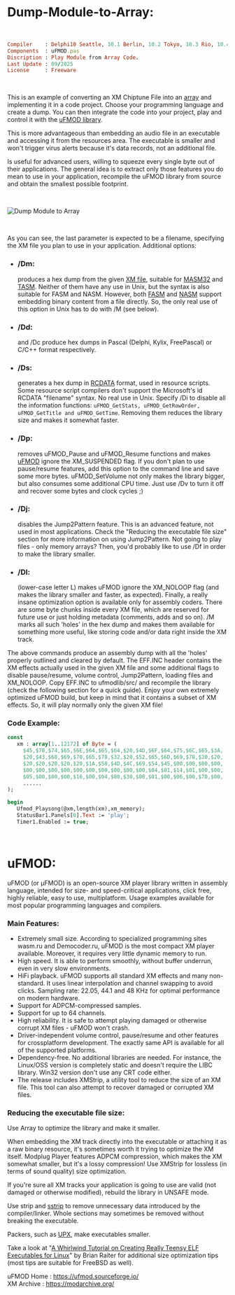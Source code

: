 # Dump-Module-to-Array:

</br>

```ruby
Compiler    : Delphi10 Seattle, 10.1 Berlin, 10.2 Tokyo, 10.3 Rio, 10.4 Sydney, 11 Alexandria, 12 Athens
Components  : uFMOD.pas
Discription : Play Module from Array Code.
Last Update : 09/2025
License     : Freeware
```

</br>

This is an example of converting an XM Chiptune File into an [array](https://en.wikipedia.org/wiki/Array_(data_structure)) and implementing it in a code project. Choose your programming language and create a dump. You can then integrate the code into your project, play and control it with the [uFMOD library](https://ufmod.sourceforge.io/).

This is more advantageous than embedding an audio file in an executable and accessing it from the resources area. The executable is smaller and won't trigger virus alerts because it's data records, not an additional file.

Is useful for advanced users, willing to squeeze every single byte out of their applications. The general idea is to extract only those features you do mean to use in your application, recompile the uFMOD library from source and obtain the smallest possible footprint.

</br>

![Dump Module to Array](https://github.com/user-attachments/assets/d5b5e91f-a85a-40f2-a0fa-caceaf7505cb)

</br>

As you can see, the last parameter is expected to be a filename, specifying the XM file you plan to use in your application. Additional options:

* ### /Dm:  
  produces a hex dump from the given [XM file](https://en.wikipedia.org/wiki/XM_(file_format)), suitable for [MASM32](https://www.masm32.com/) and [TASM](https://www.ticalc.org/archives/files/fileinfo/250/25051.html). Neither of them have any use in Unix, but the syntax is also suitable for FASM and NASM. However, both [FASM](https://flatassembler.net/download.php) and [NASM](https://nasm32.com/) support embedding binary content from a file directly. So, the only real use of this option in Unix has to do with /M (see below).
* ### /Dd:
  and /Dc produce hex dumps in Pascal (Delphi, Kylix, FreePascal) or C/C++ format respectively.
* ### /Ds:
  generates a hex dump in [RCDATA](https://learn.microsoft.com/de-de/windows/win32/menurc/rcdata-resource) format, used in resource scripts. Some resource script compilers don't support the Microsoft's id RCDATA "filename" syntax. No real use in Unix.
Specify /Di to disable all the information functions: ```uFMOD_GetStats, uFMOD_GetRowOrder, uFMOD_GetTitle and uFMOD_GetTime```. Removing them reduces the library size and makes it somewhat faster.
* ### /Dp:
  removes uFMOD_Pause and uFMOD_Resume functions and makes [uFMOD](https://ufmod.sourceforge.io/) ignore the XM_SUSPENDED flag. If you don't plan to use pause/resume features, add this option to the command line and save some more bytes.
uFMOD_SetVolume not only makes the library bigger, but also consumes some additional CPU time. Just use /Dv to turn it off and recover some bytes and clock cycles ;)
* ### /Dj:
  disables the Jump2Pattern feature. This is an advanced feature, not used in most applications. Check the "Reducing the executable file size" section for more information on using Jump2Pattern.
Not going to play files - only memory arrays? Then, you'd probably like to use /Df in order to make the library smaller.
* ### /Dl:
  (lower-case letter L) makes uFMOD ignore the XM_NOLOOP flag (and makes the library smaller and faster, as expected).
Finally, a really insane optimization option is available only for assembly coders. There are some byte chunks inside every XM file, which are reserved for future use or just holding metadata (comments, adds and so on). /M marks all such 'holes' in the hex dump and makes them available for something more useful, like storing code and/or data right inside the XM track.

The above commands produce an assembly dump with all the 'holes' properly outlined and cleared by default. The EFF.INC header contains the XM effects actually used in the given XM file and some additional flags to disable pause/resume, volume control, Jump2Pattern, loading files and XM_NOLOOP. Copy EFF.INC to ufmodlib/src/ and recompile the library (check the following section for a quick guide). Enjoy your own extremely optimized uFMOD build, but keep in mind that it contains a subset of XM effects. So, it will play normally only the given XM file!

### Code Example:  
```pascal
const
   xm : array[1..12172] of Byte = (
     $45,$78,$74,$65,$6E,$64,$65,$64,$20,$4D,$6F,$64,$75,$6C,$65,$3A,
     $20,$43,$68,$69,$70,$65,$78,$32,$20,$52,$65,$6D,$69,$78,$20,$20,
     $20,$20,$20,$20,$20,$1A,$58,$4D,$4C,$69,$54,$45,$00,$00,$00,$00,
     $00,$00,$00,$00,$00,$00,$00,$00,$00,$00,$04,$01,$14,$01,$00,$00,
     $05,$00,$00,$00,$16,$00,$04,$00,$30,$00,$01,$00,$06,$00,$7D,$00,
     ......
);

begin
   Ufmod_Playsong(@xm,length(xm),xm_memory);
   StatusBar1.Panels[0].Text := 'play';
   Timer1.Enabled := true;
```

</br>

# uFMOD:  
uFMOD (or µFMOD) is an open-source XM player library written in assembly language, intended for size- and speed-critical applications, click free, highly reliable, easy to use, multiplatform. Usage examples available for most popular programming languages and compilers.

### Main Features:  
* Extremely small size. According to specialized programming sites wasm.ru and Democoder.ru, uFMOD is the most compact XM player available. Moreover, it requires very little dynamic memory to run.
* High speed. It is able to perform smoothly, without buffer underrun, even in very slow environments.
* HiFi playback. uFMOD supports all standard XM effects and many non-standard. It uses linear interpolation and channel swapping to avoid clicks. Sampling rate: 22.05, 44.1 and 48 KHz for optimal performance on modern hardware.
* Support for ADPCM-compressed samples.
* Support for up to 64 channels.
* High reliability. It is safe to attempt playing damaged or otherwise corrupt XM files - uFMOD won't crash.
* Driver-independent volume control, pause/resume and other features for crossplatform development. The exactly same API is available for all of the supported platforms.
* Dependency-free. No additional libraries are needed. For instance, the Linux/OSS version is completely static and doesn't require the LIBC library. Win32 version don't use any CRT code either.
* The release includes XMStrip, a utility tool to reduce the size of an XM file. This tool can also attempt to recover damaged or corrupted XM files.

### Reducing the executable file size:  
Use Array to optimize the library and make it smaller.

When embedding the XM track directly into the executable or attaching it as a raw binary resource, it's sometimes worth it trying to optimize the XM itself. Modplug Player features ADPCM compression, which makes the XM somewhat smaller, but it's a lossy compression! Use XMStrip for lossless (in terms of sound quality) size optimization.

If you're sure all XM tracks your application is going to use are valid (not damaged or otherwise modified), rebuild the library in UNSAFE mode.

Use strip and [sstrip](https://www.muppetlabs.com/~breadbox/software/elfkickers.html) to remove unnecessary data introduced by the compiler/linker. Whole sections may sometimes be removed without breaking the executable.

Packers, such as [UPX](https://upx.github.io/), make executables smaller.

Take a look at "[A Whirlwind Tutorial on Creating Really Teensy ELF Executables for Linux](https://www.muppetlabs.com/~breadbox/software/tiny/teensy.html)" by Brian Raiter for additional size optimization tips (most tips are suitable for FreeBSD as well).


uFMOD Home : https://ufmod.sourceforge.io/  
XM Archive : https://modarchive.org/
